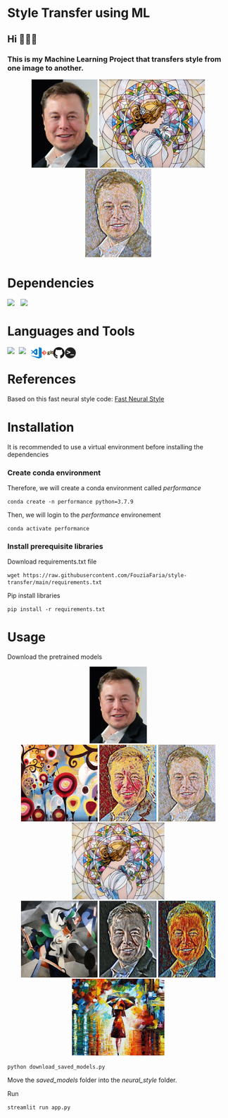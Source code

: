 # Style Transfer using ML

## Hi 👋👋👋
### This is my Machine Learning Project that transfers style from one image to another. 

<p align="center">
    <img src="neural_style/images/content-images/elon.jpg" height="200px">
    <img src="neural_style/images/style-images/mosaic.jpg" height="200px">
    <img src="neural_style/images/output-images/mosaic-elon.jpg" height="200px">
</p>

# Dependencies

[<img align="left" width="30px" src="https://streamlit.io/images/brand/streamlit-mark-color.png" />][Streamlit]

[<img align="left" width="30px" src="https://upload.wikimedia.org/wikipedia/commons/1/10/PyTorch_logo_icon.svg" />][pytorch]

<br/>

# Languages and Tools

[<img align="left" width="26px" src="https://upload.wikimedia.org/wikipedia/commons/c/c3/Python-logo-notext.svg" />][python]
[<img align="left" width="26px" src="https://upload.wikimedia.org/wikipedia/commons/3/38/Jupyter_logo.svg" />][jupyter notebook]
[<img align="left" width="26px" src="https://raw.githubusercontent.com/github/explore/80688e429a7d4ef2fca1e82350fe8e3517d3494d/topics/visual-studio-code/visual-studio-code.png" />][Visual Studio Code]
[<img align="left" width="26px" src="https://raw.githubusercontent.com/github/explore/80688e429a7d4ef2fca1e82350fe8e3517d3494d/topics/git/git.png" />][git]
[<img align="left" width="26px" src="https://raw.githubusercontent.com/github/explore/78df643247d429f6cc873026c0622819ad797942/topics/github/github.png" />][github]
[<img align="left" width="26px" src="https://raw.githubusercontent.com/github/explore/80688e429a7d4ef2fca1e82350fe8e3517d3494d/topics/terminal/terminal.png" />][terminal]

<br/>

# References
Based on this fast neural style code:
[Fast Neural Style](https://github.com/pytorch/examples/tree/master/fast_neural_style)

# Installation
It is recommended to use a virtual environment before installing the dependencies

### Create conda environment
Therefore, we will create a conda environment called *performance*
```
conda create -n performance python=3.7.9
```
Then, we will login to the *performance* environement
```
conda activate performance
```

### Install prerequisite libraries

Download requirements.txt file

```
wget https://raw.githubusercontent.com/FouziaFaria/style-transfer/main/requirements.txt

```

Pip install libraries
```
pip install -r requirements.txt
```

# Usage
Download the pretrained models

<div align='center'>
  <img src='neural_style/images/content-images/elon.jpg' height="174px">
</div>

<div align='center'>
  <img src='neural_style/images/style-images/candy.jpg' height="174px">
  <img src='neural_style/images/output-images/candy-elon.jpg' height="174px">
  <img src='neural_style/images/output-images/mosaic-elon.jpg' height="174px">
  <img src='neural_style/images/style-images/mosaic.jpg' height="174px">
  <br>
  <img src='neural_style/images/style-images/udnie.jpg' height="174px">
  <img src='neural_style/images/output-images/udnie-elon.jpg' height="174px">
  <img src='neural_style/images/output-images/rain_princess-elon.jpg' height="174px">
  <img src='neural_style/images/style-images/rain-princess-cropped.jpg' height="174px">
</div>

```console
python download_saved_models.py
```

Move the *saved_models* folder into the *neural_style* folder.

Run
```console
streamlit run app.py
```

[Streamlit]: https://streamlit.io/
[pytorch]: https://pytorch.org/
[python]: https://www.python.org/
[jupyter notebook]: https://jupyter.org/
[Visual Studio Code]: https://code.visualstudio.com/
[git]: https://git-scm.com/
[github]: https://github.com/
[terminal]: https://sourceforge.net/projects/windows-terminal.mirror/

